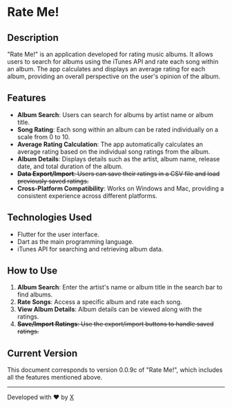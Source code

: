 # Rate Me!

## Description
"Rate Me!" is an application developed for rating music albums. It allows users to search for albums using the iTunes API and rate each song within an album. The app calculates and displays an average rating for each album, providing an overall perspective on the user's opinion of the album.

## Features
- **Album Search**: Users can search for albums by artist name or album title.
- **Song Rating**: Each song within an album can be rated individually on a scale from 0 to 10.
- **Average Rating Calculation**: The app automatically calculates an average rating based on the individual song ratings from the album.
- **Album Details**: Displays details such as the artist, album name, release date, and total duration of the album.
- ~~**Data Export/Import**: Users can save their ratings in a CSV file and load previously saved ratings.~~
- **Cross-Platform Compatibility**: Works on Windows and Mac, providing a consistent experience across different platforms.

## Technologies Used
- Flutter for the user interface.
- Dart as the main programming language.
- iTunes API for searching and retrieving album data.

## How to Use
1. **Album Search**: Enter the artist's name or album title in the search bar to find albums.
2. **Rate Songs**: Access a specific album and rate each song.
3. **View Album Details**: Album details can be viewed along with the ratings.
4. ~~**Save/Import Ratings**: Use the export/import buttons to handle saved ratings.~~

## Current Version
This document corresponds to version 0.0.9c of "Rate Me!", which includes all the features mentioned above.

---
Developed with ♥ by [X](https://github.com/ALi3naTEd0)
